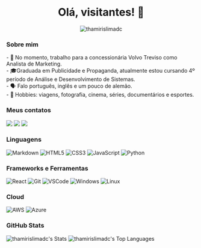 <h1 align="center">Olá, visitantes! 👋</h1>
<p align="center"> <img src="https://komarev.com/ghpvc/?username=thamirislimadc&label=Profile%20views&color=0e75b6&style=flat" alt="thamirislimadc" /> </p>

<h3>Sobre mim</h3>
- 🔭 No momento, trabalho para a concessionária Volvo Treviso como Analista de Marketing. <br>
- 🎓Graduada em Publicidade e Propaganda, atualmente estou cursando 4º período de Análise e Desenvolvimento de Sistemas. <br>
- 🗣️ Falo português, inglês e um pouco de alemão. <br>
- 🎡 Hobbies: viagens, fotografia, cinema, séries, documentários e esportes. 

<h3>Meus contatos</h3>
<p>
<a href="https://www.linkedin.com/in/thamirislima" taget="_blank"><img src="https://img.shields.io/badge/LinkedIn-0077B5?style=for-the-badge&logo=linkedin" taget="_blank"></a>
<a href="https://instagram.com/thamirislimadc" target="_blank"><img src="https://img.shields.io/badge/-Instagram-%23E4405F?style=for-the-badge&logo=instagram&logoColor=white" target="_blank"></a>
<a href = "mailto:thamirislimadc@gmail.com"><img src="https://img.shields.io/badge/Gmail-333333?style=for-the-badge&logo=gmail&logoColor=red" target="_blank"></a>
</p>

<h3>Linguagens</h3>
<p align="left"><img alt="Markdown" src="https://img.shields.io/badge/Markdown-000000?style=for-the-badge&logo=markdown&logoColor=white"> <img alt="HTML5" src="https://img.shields.io/badge/HTML5-E34F26?style=for-the-badge&logo=html5&logoColor=white"> <img alt="CSS3" src="https://img.shields.io/badge/CSS3-1572B6?style=for-the-badge&logo=css3&logoColor=white"> <img alt="JavaScript" src="https://img.shields.io/badge/JavaScript-F7DF1E?style=for-the-badge&logo=javascript&logoColor=black"> <img alt="Python" src="https://img.shields.io/badge/python-3670A0?style=for-the-badge&logo=python&logoColor=ffdd54">

<h3>Frameworks e Ferramentas</h3>
<p align="left"> <img alt="React" src="https://img.shields.io/badge/React-20232A?style=for-the-badge&logo=react&logoColor=61DAFB"> <img alt="Git" src="https://img.shields.io/badge/GIT-E44C30?style=for-the-badge&logo=git&logoColor=white">
<img alt="VSCode" src="https://img.shields.io/badge/Vscode-007ACC?style=for-the-badge&logo=visual-studio-code&logoColor=white"> <img alt="Windows"src="https://img.shields.io/badge/Windows-017AD7?style=for-the-badge&logo=windows&logoColor=white"> <img alt="Linux" src="https://img.shields.io/badge/Linux-E34F26?style=for-the-badge&logo=linux&logoColor=black"> </p>

<h3>Cloud</h3>
<p align="left"> <img alt="AWS" src="https://img.shields.io/badge/Amazon_AWS-232F3E?style=for-the-badge&logo=amazon-aws&logoColor=white"> <img alt="Azure" src="https://img.shields.io/badge/Microsoft_Azure-0089D6?style=for-the-badge&logo=microsoft-azure&logoColor=white"> 

<h3>GitHub Stats</h3>

![thamirislimadc's Stats](https://github-readme-stats.vercel.app/api?username=thamirislimadc&theme=dracula&show_icons=true&hide_border=false&count_private=true)
![thamirislimadc's Top Languages](https://github-readme-stats.vercel.app/api/top-langs/?username=thamirislimadc&theme=dracula&show_icons=true&hide_border=false&layout=compact)
